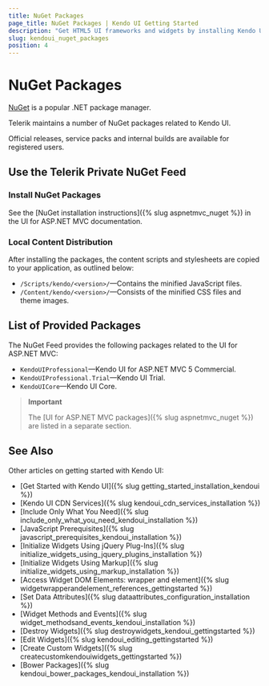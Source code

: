 ```yaml
---
title: NuGet Packages
page_title: NuGet Packages | Kendo UI Getting Started
description: "Get HTML5 UI frameworks and widgets by installing Kendo UI Professional or Kendo UI Core NuGet packages."
slug: kendoui_nuget_packages
position: 4
---
```


# NuGet Packages

[NuGet](https://www.nuget.org) is a popular .NET package manager.

Telerik maintains a number of NuGet packages related to Kendo UI.

Official releases, service packs and internal builds are available for registered users.

## Use the Telerik Private NuGet Feed

### Install NuGet Packages

See the [NuGet installation instructions]({% slug aspnetmvc_nuget %}) in the UI for ASP.NET MVC documentation.

### Local Content Distribution

After installing the packages, the content scripts and stylesheets are copied to your application, as outlined below:
* `/Scripts/kendo/<version>/`&mdash;Contains the minified JavaScript files.
* `/Content/kendo/<version>/`&mdash;Consists of the minified CSS files and theme images.

## List of Provided Packages

The NuGet Feed provides the following packages related to the UI for ASP.NET MVC:

- `KendoUIProfessional`&mdash;Kendo UI for ASP.NET MVC 5 Commercial.
- `KendoUIProfessional.Trial`&mdash;Kendo UI Trial.
- `KendoUICore`&mdash;Kendo UI Core.

> **Important**
>
> The [UI for ASP.NET MVC packages]({% slug aspnetmvc_nuget %}) are listed in a separate section.

## See Also

Other articles on getting started with Kendo UI:

* [Get Started with Kendo UI]({% slug getting_started_installation_kendoui %})
* [Kendo UI CDN Services]({% slug kendoui_cdn_services_installation %})
* [Include Only What You Need]({% slug include_only_what_you_need_kendoui_installation %})
* [JavaScript Prerequisites]({% slug javascript_prerequisites_kendoui_installation %})
* [Initialize Widgets Using jQuery Plug-Ins]({% slug initialize_widgets_using_jquery_plugins_installation %})
* [Initialize Widgets Using Markup]({% slug initialize_widgets_using_markup_installation %})
* [Access Widget DOM Elements: wrapper and element]({% slug widgetwrapperandelement_references_gettingstarted %})
* [Set Data Attributes]({% slug dataattributes_configuration_installation %})
* [Widget Methods and Events]({% slug widget_methodsand_events_kendoui_installation %})
* [Destroy Widgets]({% slug destroywidgets_kendoui_gettingstarted %})
* [Edit Widgets]({% slug kendoui_editing_gettingstarted %})
* [Create Custom Widgets]({% slug createcustomkendouiwidgets_gettingstarted %})
* [Bower Packages]({% slug kendoui_bower_packages_kendoui_installation %})
